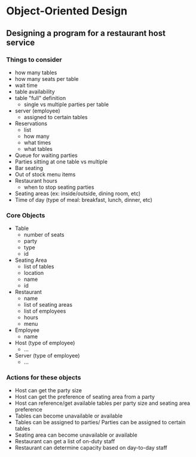 # Object-Oriented Design

## Designing a program for a restaurant host service

### Things to consider

- how many tables
- how many seats per table
- wait time
- table availability
- table "full" definition
  - single vs multiple parties per table
- server (employee)
  - assigned to certain tables
- Reservations
  - list
  - how many
  - what times
  - what tables
- Queue for waiting parties
- Parties sitting at one table vs multiple
- Bar seating
- Out of stock menu items
- Restaurant hours
  - when to stop seating parties
- Seating areas (ex: inside/outside, dining room, etc)
- Time of day (type of meal: breakfast, lunch, dinner, etc)

### Core Objects

- Table
  - number of seats
  - party
  - type
  - id
- Seating Area
  - list of tables
  - location
  - name
  - id
- Restaurant
  - name
  - list of seating areas
  - list of employees
  - hours
  - menu
- Employee
  - name
- Host (type of employee)
  - ...
- Server (type of employee)
  - ...

### Actions for these objects

- Host can get the party size
- Host can get the preference of seating area from a party
- Host can reference/get available tables per party size and seating area preference
- Tables can become unavailable or available
- Tables can be assigned to parties/ Parties can be assigned to certain tables
- Seating area can become unavailable or available
- Restaurant can get a list of on-duty staff
- Restaurant can determine capacity based on day-to-day staff
